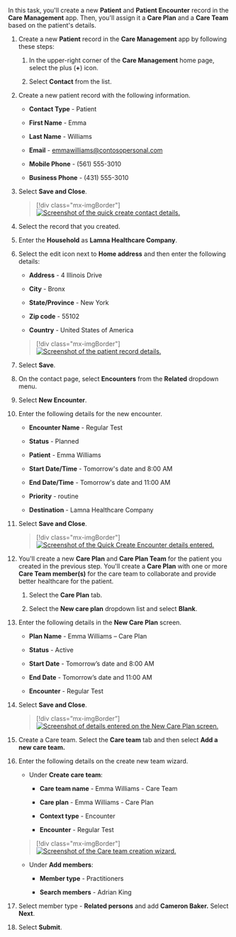 In this task, you'll create a new **Patient** and **Patient Encounter** record in the **Care Management** app. Then, you'll assign it a **Care Plan** and a **Care Team** based on the patient's details.

1.  Create a new **Patient** record in the **Care Management** app by following these steps:

    1.  In the upper-right corner of the **Care Management** home page, select the plus (**+**) icon.

    1.  Select **Contact** from the list.

1.  Create a new patient record with the following information.

	- **Contact Type** - Patient

	- **First Name** - Emma

	- **Last Name** - Williams

	- **Email** - <emmawilliams@contosopersonal.com>

	- **Mobile Phone** - (561) 555-3010

	- **Business Phone** - (431) 555-3010

1.  Select **Save and Close**.

	> [!div class="mx-imgBorder"]
	> [![Screenshot of the quick create contact details.](../media/quick-create-contact.png)](../media/quick-create-contact.png#lightbox)

1.  Select the record that you created.

1.  Enter the **Household** as **Lamna Healthcare Company**.

1.  Select the edit icon next to **Home address** and then enter the following details:

	- **Address** - 4 Illinois Drive
	
	- **City** - Bronx
	
	- **State/Province** - New York
	
	- **Zip code** - 55102
	
	- **Country** - United States of America

    > [!div class="mx-imgBorder"]
	> [![Screenshot of the patient record details.](../media/patient-record-details.png)](../media/patient-record-details.png#lightbox)

1.  Select **Save**.

1.  On the contact page, select **Encounters** from the **Related** dropdown menu.

1.  Select **New Encounter**.

1.  Enter the following details for the new encounter.

	- **Encounter Name** - Regular Test

	- **Status** - Planned 

	- **Patient** - Emma Williams

	- **Start Date/Time** - Tomorrow's date and 8:00 AM

	- **End Date/Time** - Tomorrow's date and 11:00 AM

	- **Priority** - routine

	- **Destination** - Lamna Healthcare Company

1.  Select **Save and Close**.

	> [!div class="mx-imgBorder"]
	> [![Screenshot of the Quick Create Encounter details entered.](../media/quick-create-encounter.png)](../media/quick-create-encounter.png#lightbox)

1.  You'll create a new **Care Plan** and **Care Plan Team** for the patient you created in the previous step. You'll create a **Care Plan** with one or more **Care Team member(s)** for the care team to collaborate and provide better healthcare for the patient. 
    
    1. Select the **Care Plan** tab.
    
    1. Select the **New care plan** dropdown list and select **Blank**.

1.	Enter the following details in the **New Care Plan** screen.

	- **Plan Name** - Emma Williams – Care Plan

	- **Status** - Active

	- **Start Date** - Tomorrow’s date and 8:00 AM

	- **End Date** - Tomorrow’s date and 11:00 AM

	- **Encounter** - Regular Test

1.  Select **Save and Close**.

	> [!div class=”mx-imgBorder”]
	> [![Screenshot of details entered on the New Care Plan screen.](../media/new-care-plan.png)](../media/new-care-plan.png#lightbox)

1. Create a Care team. Select the **Care team** tab and then select **Add a new care team.**

1. Enter the following details on the create new team wizard.

    - Under **Create care team**:

        - **Care team name** - Emma Williams - Care Team

        - **Care plan** - Emma Williams - Care Plan

        - **Context type** - Encounter

        - **Encounter** - Regular Test

    > [!div class="mx-imgBorder"]
	> [![Screenshot of the Care team creation wizard.](../media/create-team.png)](../media/create-team.png#lightbox)

    - Under **Add members**:

        - **Member type** - Practitioners
	
        - **Search members** - Adrian King

1.  Select member type - **Related persons** and add **Cameron Baker.** Select **Next**.

1. Select **Submit**.
